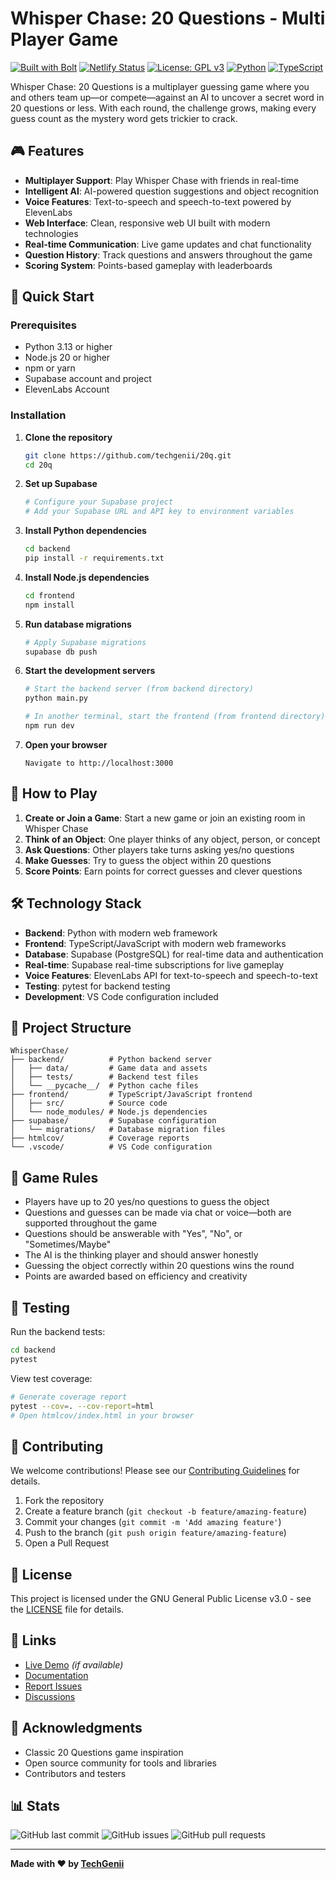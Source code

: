 # Whisper Chase: 20 Questions - Multi Player Game

[![Built with Bolt](https://img.shields.io/badge/Built%20with-Bolt-blue?style=flat-square)](https://bolt.new)
[![Netlify Status](https://api.netlify.com/api/v1/badges/5c35e962-3483-496c-b3ae-1e6cc7019008/deploy-status)](https://app.netlify.com/projects/startling-beijinho-0245f3/deploys)
[![License: GPL v3](https://img.shields.io/badge/License-GPLv3-blue.svg)](https://www.gnu.org/licenses/gpl-3.0)
[![Python](https://img.shields.io/badge/python-3.8+-blue.svg)](https://www.python.org/downloads/)
[![TypeScript](https://img.shields.io/badge/typescript-4.0+-blue.svg)](https://www.typescriptlang.org/)

Whisper Chase: 20 Questions is a multiplayer guessing game where you and others team up—or compete—against an AI to uncover a secret word in 20 questions or less. With each round, the challenge grows, making every guess count as the mystery word gets trickier to crack.

## 🎮 Features

- **Multiplayer Support**: Play Whisper Chase with friends in real-time
- **Intelligent AI**: AI-powered question suggestions and object recognition
- **Voice Features**: Text-to-speech and speech-to-text powered by ElevenLabs
- **Web Interface**: Clean, responsive web UI built with modern technologies
- **Real-time Communication**: Live game updates and chat functionality
- **Question History**: Track questions and answers throughout the game
- **Scoring System**: Points-based gameplay with leaderboards

## 🚀 Quick Start

### Prerequisites

- Python 3.13 or higher
- Node.js 20 or higher
- npm or yarn
- Supabase account and project
- ElevenLabs Account

### Installation

1. **Clone the repository**
   ```bash
   git clone https://github.com/techgenii/20q.git
   cd 20q
   ```

2. **Set up Supabase**
   ```bash
   # Configure your Supabase project
   # Add your Supabase URL and API key to environment variables
   ```

3. **Install Python dependencies**
   ```bash
   cd backend
   pip install -r requirements.txt
   ```

4. **Install Node.js dependencies**
   ```bash
   cd frontend
   npm install
   ```

5. **Run database migrations**
   ```bash
   # Apply Supabase migrations
   supabase db push
   ```

6. **Start the development servers**
   ```bash
   # Start the backend server (from backend directory)
   python main.py
   
   # In another terminal, start the frontend (from frontend directory)
   npm run dev
   ```

7. **Open your browser**
   ```
   Navigate to http://localhost:3000
   ```

## 🎯 How to Play

1. **Create or Join a Game**: Start a new game or join an existing room in Whisper Chase
2. **Think of an Object**: One player thinks of any object, person, or concept
3. **Ask Questions**: Other players take turns asking yes/no questions
4. **Make Guesses**: Try to guess the object within 20 questions
5. **Score Points**: Earn points for correct guesses and clever questions

## 🛠️ Technology Stack

- **Backend**: Python with modern web framework
- **Frontend**: TypeScript/JavaScript with modern web frameworks
- **Database**: Supabase (PostgreSQL) for real-time data and authentication
- **Real-time**: Supabase real-time subscriptions for live gameplay
- **Voice Features**: ElevenLabs API for text-to-speech and speech-to-text
- **Testing**: pytest for backend testing
- **Development**: VS Code configuration included

## 📁 Project Structure

```
WhisperChase/
├── backend/          # Python backend server
│   ├── data/         # Game data and assets
│   ├── tests/        # Backend test files
│   └── __pycache__/  # Python cache files
├── frontend/         # TypeScript/JavaScript frontend
│   ├── src/          # Source code
│   └── node_modules/ # Node.js dependencies
├── supabase/         # Supabase configuration
│   └── migrations/   # Database migration files
├── htmlcov/          # Coverage reports
└── .vscode/          # VS Code configuration
```

## 🎲 Game Rules

- Players have up to 20 yes/no questions to guess the object
- Questions and guesses can be made via chat or voice—both are supported throughout the game
- Questions should be answerable with "Yes", "No", or "Sometimes/Maybe"
- The AI is the thinking player and should answer honestly
- Guessing the object correctly within 20 questions wins the round
- Points are awarded based on efficiency and creativity

## 🧪 Testing

Run the backend tests:

```bash
cd backend
pytest
```

View test coverage:
```bash
# Generate coverage report
pytest --cov=. --cov-report=html
# Open htmlcov/index.html in your browser
```

## 🤝 Contributing

We welcome contributions! Please see our [Contributing Guidelines](CONTRIBUTING.md) for details.

1. Fork the repository
2. Create a feature branch (`git checkout -b feature/amazing-feature`)
3. Commit your changes (`git commit -m 'Add amazing feature'`)
4. Push to the branch (`git push origin feature/amazing-feature`)
5. Open a Pull Request

## 📝 License

This project is licensed under the GNU General Public License v3.0 - see the [LICENSE](LICENSE) file for details.

## 🔗 Links

- [Live Demo](https://startling-beijinho-0245f3.netlify.app) *(if available)*
- [Documentation](https://github.com/techgenii/20q/wiki)
- [Report Issues](https://github.com/techgenii/20q/issues)
- [Discussions](https://github.com/techgenii/20q/discussions)

## 🙏 Acknowledgments

- Classic 20 Questions game inspiration
- Open source community for tools and libraries
- Contributors and testers

## 📊 Stats

![GitHub last commit](https://img.shields.io/github/last-commit/techgenii/20q)
![GitHub issues](https://img.shields.io/github/issues/techgenii/20q)
![GitHub pull requests](https://img.shields.io/github/issues-pr/techgenii/20q)

---

**Made with ❤️ by [TechGenii](https://github.com/techgenii)**